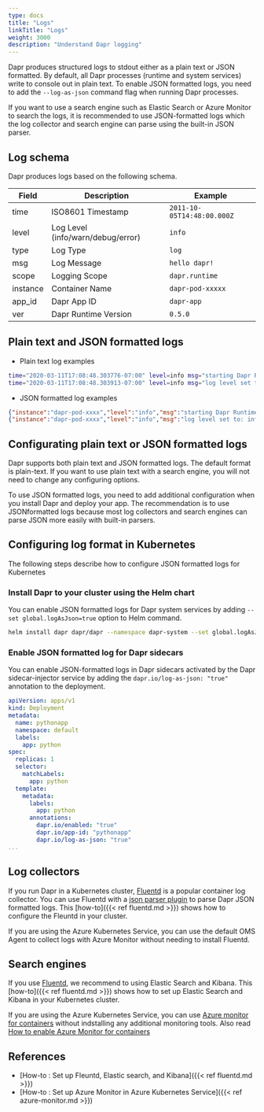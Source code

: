 ```yaml
---
type: docs
title: "Logs"
linkTitle: "Logs"
weight: 3000
description: "Understand Dapr logging"
---
```


Dapr produces structured logs to stdout either as a plain text or JSON formatted. By default, all Dapr processes (runtime and system services) write to console out in plain text. To enable JSON formatted logs, you need to add the `--log-as-json` command flag when running Dapr processes. 

If you want to use a search engine such as Elastic Search or Azure Monitor to search the logs, it is recommended to use JSON-formatted logs which the log collector and search engine can parse using the built-in JSON parser.

## Log schema

Dapr produces logs based on the following schema.

| Field | Description       | Example |
|-------|-------------------|---------|
| time  | ISO8601 Timestamp | `2011-10-05T14:48:00.000Z` |
| level | Log Level (info/warn/debug/error) | `info` |
| type  | Log Type | `log` |
| msg   | Log Message | `hello dapr!` |
| scope | Logging Scope | `dapr.runtime` |
| instance | Container Name | `dapr-pod-xxxxx` |
| app_id | Dapr App ID | `dapr-app` |
| ver | Dapr Runtime Version | `0.5.0` |

## Plain text and JSON formatted logs

* Plain text log examples
```bash
time="2020-03-11T17:08:48.303776-07:00" level=info msg="starting Dapr Runtime -- version 0.5.0-rc.2 -- commit v0.3.0-rc.0-155-g5dfcf2e" instance=dapr-pod-xxxx scope=dapr.runtime type=log ver=0.5.0-rc.2
time="2020-03-11T17:08:48.303913-07:00" level=info msg="log level set to: info" instance=dapr-pod-xxxx scope=dapr.runtime type=log ver=0.5.0-rc.2
```

* JSON formatted log examples
```json
{"instance":"dapr-pod-xxxx","level":"info","msg":"starting Dapr Runtime -- version 0.5.0-rc.2 -- commit v0.3.0-rc.0-155-g5dfcf2e","scope":"dapr.runtime","time":"2020-03-11T17:09:45.788005Z","type":"log","ver":"0.5.0-rc.2"}
{"instance":"dapr-pod-xxxx","level":"info","msg":"log level set to: info","scope":"dapr.runtime","time":"2020-03-11T17:09:45.788075Z","type":"log","ver":"0.5.0-rc.2"}
```

## Configurating plain text or JSON formatted logs

Dapr supports both plain text and JSON formatted logs. The default format is plain-text. If you want to use plain text with a search engine, you will not need to change any configuring options.

To use JSON formatted logs, you need to add additional configuration  when you install Dapr and deploy your app. The recommendation is to use JSONformatted logs because most log collectors and search engines can parse JSON more easily with built-in parsers.

## Configuring log format in Kubernetes
The following steps describe how to configure JSON formatted logs for Kubernetes

### Install Dapr to your cluster using the Helm chart

You can enable JSON formatted logs for Dapr system services by adding `--set global.logAsJson=true` option to Helm command.

```bash
helm install dapr dapr/dapr --namespace dapr-system --set global.logAsJson=true
```

### Enable JSON formatted log for Dapr sidecars 

You can enable JSON-formatted logs in Dapr sidecars activated by the Dapr sidecar-injector service by adding the `dapr.io/log-as-json: "true"` annotation to the deployment.

```yaml
apiVersion: apps/v1
kind: Deployment
metadata:
  name: pythonapp
  namespace: default
  labels:
    app: python
spec:
  replicas: 1
  selector:
    matchLabels:
      app: python
  template:
    metadata:
      labels:
        app: python
      annotations:
        dapr.io/enabled: "true"
        dapr.io/app-id: "pythonapp"
        dapr.io/log-as-json: "true"
...
```

## Log collectors

If you run Dapr in a Kubernetes cluster, [Fluentd](https://www.fluentd.org/) is a popular container log collector. You can use Fluentd with a [json parser plugin](https://docs.fluentd.org/parser/json) to parse Dapr JSON formatted logs. This [how-to]({{< ref fluentd.md >}}) shows how to configure the Fleuntd in your cluster.

If you are using the Azure Kubernetes Service, you can use the default OMS Agent to collect logs with Azure Monitor without needing to install Fluentd.

## Search engines

If you use [Fluentd](https://www.fluentd.org/), we recommend to using Elastic Search and Kibana. This [how-to]({{< ref fluentd.md >}}) shows how to set up Elastic Search and Kibana in your Kubernetes cluster.

If you are using the Azure Kubernetes Service, you can use [Azure monitor for containers](https://docs.microsoft.com/en-us/azure/azure-monitor/insights/container-insights-overview) without indstalling any additional monitoring tools. Also read [How to enable Azure Monitor for containers](https://docs.microsoft.com/en-us/azure/azure-monitor/insights/container-insights-onboard)

## References

- [How-to : Set up Fleuntd, Elastic search, and Kibana]({{< ref fluentd.md >}})
- [How-to : Set up Azure Monitor in Azure Kubernetes Service]({{< ref azure-monitor.md >}})
